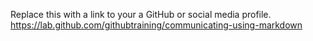 Replace this with a link to your a GitHub or social media profile.
https://lab.github.com/githubtraining/communicating-using-markdown
